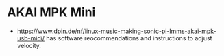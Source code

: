 # AKAI MPK Mini

* https://www.dpin.de/nf/linux-music-making-sonic-pi-lmms-akai-mpk-usb-midi/ has software reocommendations and instructions to adjust velocity.
